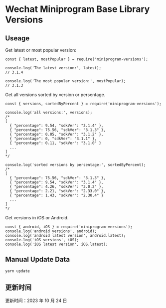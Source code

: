 
# Wechat Miniprogram Base Library Versions

## Useage

Get latest or most popular version:

```;
const { latest, mostPopular } = require('miniprogram-versions');

console.log('The latest version:', latest);
// 3.1.4

console.log('The most popular version:', mostPopular);
// 3.1.3

```

Get all versions sorted by version or persentage.

```
const { versions, sortedByPercent } = require('miniprogram-versions');

console.log('all versions:', versions);
/*
[
  { "percentage": 9.54, "sdkVer": "3.1.4" },
  { "percentage": 75.56, "sdkVer": "3.1.3" },
  { "percentage": 0.05, "sdkVer": "3.1.2" },
  { "percentage": 0, "sdkVer": "3.1.1" },
  { "percentage": 0.11, "sdkVer": "3.1.0" }
  ...
]
*/

console.log('sorted versions by persentage:', sortedByPercent);
/*
[
  { "percentage": 75.56, "sdkVer": "3.1.3" },
  { "percentage": 9.54, "sdkVer": "3.1.4" },
  { "percentage": 4.26, "sdkVer": "3.0.2" },
  { "percentage": 2.21, "sdkVer": "2.33.0" },
  { "percentage": 1.43, "sdkVer": "2.30.4" }
  ...
]
*/
```

Get versions in iOS or Android.

```
const { android, iOS } = require('miniprogram-versions');
console.log('android versions', android);
console.log('android latest version', android.latest);
console.log('iOS versions', iOS);
console.log('iOS latest version', iOS.latest);
```

## Manual Update Data

```
yarn update
```

## 更新时间

更新时间：2023 年 10 月 24 日
